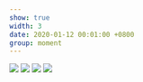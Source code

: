 ```yaml
---
show: true
width: 3
date: 2020-01-12 00:01:00 +0800
group: moment
---
```

<div>
  <img src="{{ 'assets/images/travel/IMG_3550.jpg' | relative_url }}" class="img-fluid rounded-xl" >
  <img src="{{ 'assets/images/travel/IMG_3552.jpg' | relative_url }}" class="img-fluid rounded-xl" >
  <img src="{{ 'assets/images/travel/IMG_3568.jpg' | relative_url }}" class="img-fluid rounded-xl" >
  <img src="{{ 'assets/images/travel/IMG_3569.jpg' | relative_url }}" class="img-fluid rounded-xl" >
</div>

